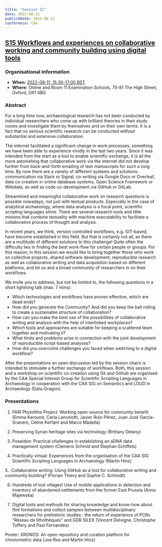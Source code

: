 ```yaml
---
title: "Session II"
date: 2022-08-11
publishDate: 2022-08-11
conference: CAA
---
```


## [S15 Workflows and experiences on collaborative working and community building using digital tools](https://2022.caaconference.org/programme/)

### Organisational information

* **When:** [2022-08-11, 15:30-17:00 BST](https://2022.caaconference.org/programme/) 
* **Where:** Online and Room 11 Examination Schools, 75-81 The High Street, Oxford, OX1 4BG

### Abstract

For a long time now, archaeological research has not been conducted by individual researchers who come up with brilliant theories in their study rooms and investigate them by themselves and on their own terms. It is a fact that no serious scientific research can be conducted without substantial and extensive collaboration.

The internet facilitated a significant change in work processes, something we have been able to experience vividly in the last two years. Since it was intended from the start as a tool to enable scientific exchange, it is all the more astonishing that collaborative work via the internet did not develop further from back-and-forth emailing of text manuscripts for such a long time. By now there are a variety of different systems and solutions: communication via Slack or Signal, co-writing via Google Docs or Overleaf, data co-creation in online database systems, Open Science Framework or Wikidata, as well as code co-development via GitHub or GitLab.

Streamlined and meaningful collaborative work on research questions is possible nowadays, not just with textual products. Especially in the case of analytical archaeology, where data analysis is a focal point, scientific scripting languages shine. There are several research tools and little minions that combine textuality with machine executability to facilitate a collaborative process of thought and analysis.

In recent years, we think, version controlled workflows, e.g. GIT-based, have become established in this field. But that is certainly not all, as there are a multitude of different solutions to this challenge! Quite often the difficulty lies in finding the best work-flow for certain people or groups. For this reason, in this session we would like to bring together those who work on collective projects, shared software development, reproducible research as well as collaborative writing and data acquisition based on different platforms, and let us and a broad community of researchers in on their workflows. 

We invite you to address, but not be limited to, the following questions in a short lightning talk (max. 7 mins):

- Which technologies and workflows have proven effective, which are dead ends?
- How did you generate the Community? And did you keep the ball rolling to create a sustainable structure of collaboration?
- How can you make the best use of the possibilities of collaborative writing and analysis with the help of interlinked workplaces?
- Which tools and approaches are suitable for keeping a scattered team together and motivating it?
- What limits and problems arise in connection with the joint development of reproducible script-based analyses?
- How did you overcome challenges you faced when switching to a digital workflow?

After the presentations an open discussion led by the session chairs is intended to stimulate a further exchange of workflows. Both, this session and a workshop on scientific co-creation using Git and Github are organised by the CAA Special Interest Group for Scientific Scripting Languages in Archaeology in cooperation with the CAA SIG on Semantics and LOUD in Archaeology (Data-Dragon).

### Presentations
1. FAIR Phytoliths Project: Working open-source for community benefit (Emma Karoune, Carla Lancelotti, Javier Ruiz-Pérez, Juan José García-Granero, Celine Kerfant and Marco Madella)

2. Preserving Syrian heritage sites via technology (Brittany Delany)

3. Poseidon: Practical challenges in establishing an aDNA data management system (Clemens Schmid and Stephan Schiffels)

4. Practically virtual: Experiences from the organisation of the CAA SIG Scientific Scripting Languages in Archaeology (Martin Hinz)

5.. Collaborative writing: Using GitHub as a tool for collaborative writing and community building? (Florian Thiery and Sophie C. Schmidt)

6. Hundreds of lost villages! Use of mobile applications in detection and inventory of abandoned settlements from the former East Prussia (Anna Majewska)

7. Digital tools and methods for sharing knowledge and know-how about flint formations and collect samples between multidisciplinary researchers for prehistoric studies : the return of experience of PCRs “Réseau de lithothèques” and GDR SILEX (Vincent Delvigne, Christophe Tuffery and Paul Fernandes)

Poster: XRONOS: An open repository and curation platform for chronometric data (Joe Roe and Martin Hinz)

